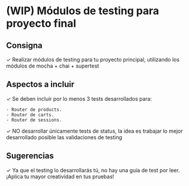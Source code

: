 # (WIP) Módulos de testing para proyecto final

## Consigna

✓ Realizar módulos de testing para tu proyecto principal, utilizando los módulos de mocha + chai + supertest

## Aspectos a incluir

✓ Se deben incluir por lo menos 3 tests desarrollados para:

    - Router de products.
    - Router de carts.
    - Router de sessions.

✓ NO desarrollar únicamente tests de status, la idea es trabajar lo mejor desarrollado posible las validaciones de testing

## Sugerencias

✓ Ya que el testing lo desarrollarás tú, no hay una guía de test por leer. ¡Aplica tu mayor creatividad en tus pruebas!
